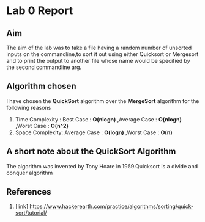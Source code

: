 # Lab 0 Report

## Aim

The aim of the lab was to take a file having a random number of  unsorted inputs on
the commandline,to sort it out using either Quicksort or Mergesort and to print the
output to another file whose name would be specified by the second commandline arg.

## Algorithm chosen

I have chosen the **QuickSort** algorithm over the **MergeSort** algorithm for the 
following reasons

1. Time Complexity : Best Case     : **O(nlogn)**
		     ,Average Case : **O(nlogn)**
		     ,Worst Case   : **O(n^2)**
2. Space Complexity: Average Case  : **O(logn)**
	             ,Worst Case   : **O(n)**



## A short  note about the QuickSort Algorithm

The algorithm was invented by Tony Hoare in 1959.Quicksort is a divide and conquer algorithm


## References

1. [link] https://www.hackerearth.com/practice/algorithms/sorting/quick-sort/tutorial/

